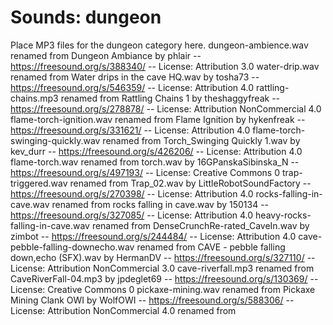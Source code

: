 # Sounds: dungeon

Place MP3 files for the dungeon category here.
dungeon-ambience.wav renamed from Dungeon Ambiance by phlair -- https://freesound.org/s/388340/ -- License: Attribution 3.0
water-drip.wav renamed from Water drips in the cave HQ.wav by tosha73 -- https://freesound.org/s/546359/ -- License: Attribution 4.0
rattling-chains.mp3 renamed from Rattling Chains 1 by theshaggyfreak -- https://freesound.org/s/278878/ -- License: Attribution NonCommercial 4.0
flame-torch-ignition.wav renamed from Flame Ignition by hykenfreak -- https://freesound.org/s/331621/ -- License: Attribution 4.0
flame-torch-swinging-quickly.wav renamed from Torch_Swinging Quickly 1.wav by kev_durr -- https://freesound.org/s/426206/ -- License: Attribution 4.0
flame-torch.wav renamed from torch.wav by 16GPanskaSibinska_N -- https://freesound.org/s/497193/ -- License: Creative Commons 0
trap-triggered.wav renamed from Trap_02.wav by LittleRobotSoundFactory -- https://freesound.org/s/270398/ -- License: Attribution 4.0
rocks-falling-in-cave.wav renamed from rocks falling in cave.wav by 150134 -- https://freesound.org/s/327085/ -- License: Attribution 4.0
heavy-rocks-falling-in-cave.wav renamed from DenseCrunchRe-rated_CaveIn.wav by zimbot -- https://freesound.org/s/244484/ -- License: Attribution 4.0
cave-pebble-falling-downecho.wav renamed from CAVE - pebble falling down,echo (SFX).wav by HermanDV -- https://freesound.org/s/327110/ -- License: Attribution NonCommercial 3.0
cave-riverfall.mp3 renamed from CaveRiverFall-04.mp3 by jpdeglet69 -- https://freesound.org/s/130369/ -- License: Creative Commons 0
pickaxe-mining.wav renamed from Pickaxe Mining Clank OWI by WolfOWI -- https://freesound.org/s/588306/ -- License: Attribution NonCommercial 4.0
renamed from 